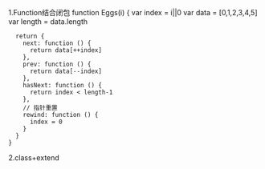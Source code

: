 1.Function结合闭包
    function Eggs(i) {
      var index = i||0
      var data = [0,1,2,3,4,5]
      var length = data.length

      return {
        next: function () {
          return data[++index]
        },
        prev: function () {
          return data[--index]
        },
        hasNext: function () {
          return index < length-1
        },
        // 指针重置
        rewind: function () {
          index = 0
        }
      }
    }
2.class+extend